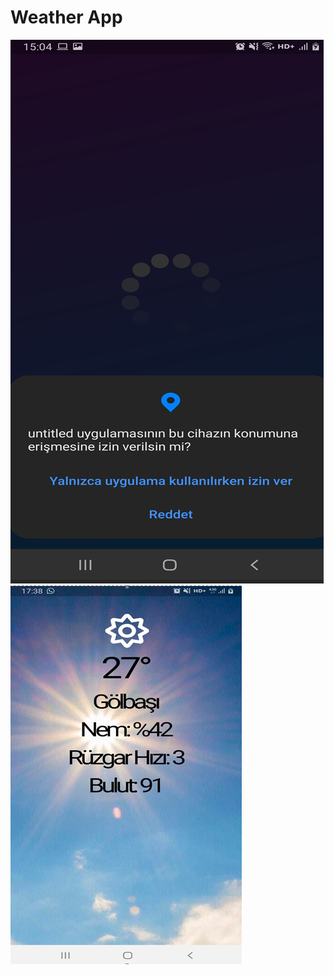 # Weather App
 <img src= 'https://github.com/Vildan1/Weather-App/blob/main/image/Ekran%20g%C3%B6r%C3%BCnt%C3%BCs%C3%BC%202022-06-23%20115628.png' />
 <img src= 'https://github.com/Vildan1/Weather-App/blob/main/image/Ekran%20g%C3%B6r%C3%BCnt%C3%BCs%C3%BC%202022-06-23%20115712.png' />
